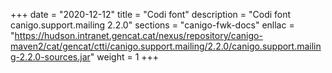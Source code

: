 +++
date        = "2020-12-12"
title       = "Codi font"
description = "Codi font canigo.support.mailing 2.2.0"
sections    = "canigo-fwk-docs"
enllac		= "https://hudson.intranet.gencat.cat/nexus/repository/canigo-maven2/cat/gencat/ctti/canigo.support.mailing/2.2.0/canigo.support.mailing-2.2.0-sources.jar"
weight		= 1
+++
